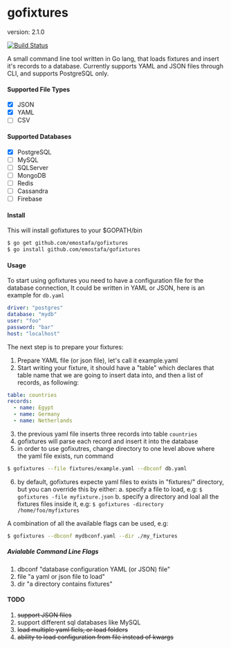 # gofixtures

version: 2.1.0

[![Build Status](https://travis-ci.org/ishehata/gofixtures.svg)](https://travis-ci.org/ishehata/gofixtures)

A small command line tool written in Go lang, that loads fixtures
and insert it's records to a database. Currently supports YAML and JSON files
through CLI, and supports PostgreSQL only.

#### Supported File Types

- [X] JSON
- [X] YAML
- [ ] CSV

#### Supported Databases

- [X] PostgreSQL
- [ ] MySQL
- [ ] SQLServer 
- [ ] MongoDB
- [ ] Redis
- [ ] Cassandra
- [ ] Firebase

#### Install

This will install gofixtures to your $GOPATH/bin

```bash
$ go get github.com/emostafa/gofixtures
$ go install github.com/emostafa/gofixtures
```

#### Usage

To start using gofixtures you need to have a configuration file for the database connection, It could be written
in YAML or JSON, here is an example for `db.yaml`

```yaml
driver: "postgres"
database: "mydb"
user: "foo"
password: "bar"
host: "localhost"
```

The next step is to prepare your fixtures:

1. Prepare YAML file (or json file), let's call it example.yaml
2. Start writing your fixture, it should have a "table" which declares that table name
that we are going to insert data into, and then a list of records, as following:

```yaml
table: countries
records:
  - name: Egypt
  - name: Germany
  - name: Netherlands
```

3. the previous yaml file inserts three records into table `countries`
4. gofixtures will parse each record and insert it into the database
5. in order to use gofixutres, change directory to one level above where the yaml file exists, run command

```bash
$ gofixtures --file fixtures/example.yaml --dbconf db.yaml
```


6. by default, gofixtures expecte yaml files to exists in "fixtures/" directory, but you can override this by either:
	a. specify a file to load, e.g: `$ gofixtures -file myfixture.json`
	b. specify a directory and loal all the fixtures files inside it, e.g: `$ gofixtures -directory /home/foo/myfixtures`

A combination of all the available flags can be used, e.g:

```bash
$ gofixtures --dbconf mydbconf.yaml --dir ./my_fixtures 
```

##### Avialable Command Line Flags
1. dbconf "database configuration YAML (or JSON) file"
3. file "a yaml or json file to load"
4. dir "a directory contains fixtures"



#### TODO
1. ~~support JSON files~~
2. support different sql databases like MySQL
3. ~~load multiple yaml fiels, or load folders~~
4. ~~ability to load configuration from file instead of kwargs~~
